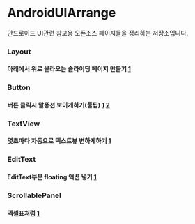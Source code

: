 # AndroidUIArrange
안드로이드 UI관련 참고용 오픈소스 페이지들을 정리하는 저장소입니다.

### Layout
#### 아래에서 위로 올라오는 슬라이딩 페이지 만들기 [1](https://gwynn.tistory.com/12)

### Button
#### 버튼 클릭시 말풍선 보이게하기(툴팁) [1](https://github.com/skydoves/Balloon) [2](https://androiddvlpr.com/android-tooltip-library/)

### TextView
#### 몇초마다 자동으로 텍스트뷰 변하게하기 [1](https://github.com/rosenpin/fading-text-view) 

### EditText
#### EditText부분 floating 액션 넣기 [1](https://github.com/florent37/MaterialTextField)

### ScrollablePanel
#### 엑셀표처럼  [1](https://github.com/Kelin-Hong/ScrollablePanel)
